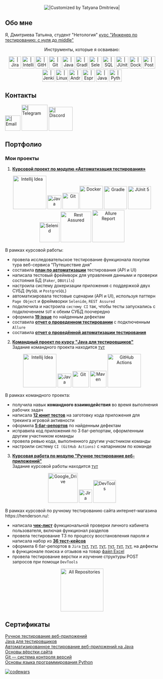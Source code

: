 <p align="center">
  <img title="|Customized by Tatyana Dmitrieva|"src="https://readme-typing-svg.herokuapp.com?color=32CD32&font=Knewave&size=40&center=true&vCenter=true&lines=Wellcome+to;my+GitHub">
</p>

## Обо мне

Я, Дмитриева Татьяна, студент "Нетология" [курс "Инженер по тестированию: с нуля до middle"](https://netology.ru/programs/qa-middle#/)
<p align="center">
Инструменты, которые я осваиваю:
</p> 
<p align="center">
<img width="40" src="https://u.netology.ru/backend/uploads/page_assets/images/file/46328/tools_JIRA_color.png" 
class="src-Landings-landing-ui-kit-components-Icon--root--OQrQH src-Landings-landing-ui-kit-components-Resume-components-Technology--icon--CLYDE" title="Jira" alt=" | Jira">
<img width="40" src="https://u.netology.ru/backend/uploads/page_assets/images/file/46323/tools_IntelliJ_IDEA_color.png" 
class="src-Landings-landing-ui-kit-components-Icon--root--OQrQH src-Landings-landing-ui-kit-components-Resume-components-Technology--icon--CLYDE" title="IntelliJIDEA" alt=" | IntelliJIDEA">
<img width="40" src="https://u.netology.ru/backend/uploads/page_assets/images/file/46300/tools_GitHub_color.png" 
class="src-Landings-landing-ui-kit-components-Icon--root--OQrQH src-Landings-landing-ui-kit-components-Resume-components-Technology--icon--CLYDE" title="GitHub" alt=" | GitHub">
<img width="40" src="https://u.netology.ru/backend/uploads/page_assets/images/file/46313/tools_GIT_color.png" 
class="src-Landings-landing-ui-kit-components-Icon--root--OQrQH src-Landings-landing-ui-kit-components-Resume-components-Technology--icon--CLYDE" title="Git" alt=" | Git">
<img width="40" src="https://u.netology.ru/backend/uploads/page_assets/images/file/46322/tools_Java_color.png" 
class="src-Landings-landing-ui-kit-components-Icon--root--OQrQH src-Landings-landing-ui-kit-components-Resume-components-Technology--icon--CLYDE" title="Java" alt=" | Java">
<img width="40" src="https://u.netology.ru/backend/uploads/page_assets/images/file/46334/tools_Gradle_color.png" 
class="src-Landings-landing-ui-kit-components-Icon--root--OQrQH src-Landings-landing-ui-kit-components-Resume-components-Technology--icon--CLYDE" title="Gradle" alt=" | Gradle">
<img width="40" src="https://u.netology.ru/backend/uploads/page_assets/images/file/46326/tools_Selenium_color.png" 
class="src-Landings-landing-ui-kit-components-Icon--root--OQrQH src-Landings-landing-ui-kit-components-Resume-components-Technology--icon--CLYDE" title="Selenium" alt=" | Selenium">
<img width="40" src="https://u.netology.ru/backend/uploads/page_assets/images/file/46280/tools_SQL_color.png" 
class="src-Landings-landing-ui-kit-components-Icon--root--OQrQH src-Landings-landing-ui-kit-components-Resume-components-Technology--icon--CLYDE" title="SQL" alt=" | SQL">
<img width="40" src="https://u.netology.ru/backend/uploads/page_assets/images/file/46327/tools_JUnit_color.png" 
class="src-Landings-landing-ui-kit-components-Icon--root--OQrQH src-Landings-landing-ui-kit-components-Resume-components-Technology--icon--CLYDE" title="JUnit" alt=" | JUnit">
<img width="40" src="https://u.netology.ru/backend/uploads/page_assets/images/file/46306/tools_Docker_color.png" 
class="src-Landings-landing-ui-kit-components-Icon--root--OQrQH src-Landings-landing-ui-kit-components-Resume-components-Technology--icon--CLYDE" title="Docker" alt=" | Docker">
<img width="40" src="https://u.netology.ru/backend/uploads/page_assets/images/file/46324/tools_Postman_color.png" 
class="src-Landings-landing-ui-kit-components-Icon--root--OQrQH src-Landings-landing-ui-kit-components-Resume-components-Technology--icon--CLYDE" title="Postman" alt=" | Postman">
<img width="40" src="https://u.netology.ru/backend/uploads/page_assets/images/file/46331/tools_Jenkins_color.png" 
class="src-Landings-landing-ui-kit-components-Icon--root--OQrQH src-Landings-landing-ui-kit-components-Resume-components-Technology--icon--CLYDE" title="Jenkins" alt=" | Jenkins">
<img width="40" src="https://u.netology.ru/backend/uploads/page_assets/images/file/46329/tools_Linux_color.png" 
class="src-Landings-landing-ui-kit-components-Icon--root--OQrQH src-Landings-landing-ui-kit-components-Resume-components-Technology--icon--CLYDE" title="Linux" alt=" | Linux">
<img width="40" src="https://u.netology.ru/backend/uploads/page_assets/images/file/46332/tools_Android_Studio_color.png" 
class="src-Landings-landing-ui-kit-components-Icon--root--OQrQH src-Landings-landing-ui-kit-components-Resume-components-Technology--icon--CLYDE" title="Android_Studio" alt=" | Android_Studio">
<img width="40" src="https://u.netology.ru/backend/uploads/page_assets/images/file/46330/tools_Espresso_color.png" 
class="src-Landings-landing-ui-kit-components-Icon--root--OQrQH src-Landings-landing-ui-kit-components-Resume-components-Technology--icon--CLYDE" title="Espress" alt=" | Espress">
<img width="40" src="https://u.netology.ru/backend/uploads/page_assets/images/file/46289/tools_JavaScript_color.png" 
class="src-Landings-landing-ui-kit-components-Icon--root--OQrQH src-Landings-landing-ui-kit-components-Resume-components-Technology--icon--CLYDE" title="JavaScript" alt=" | JavaScript">
<img width="40" src="https://u.netology.ru/backend/uploads/page_assets/images/file/46277/tools_Python_color.png" 
class="src-Landings-landing-ui-kit-components-Icon--root--OQrQH src-Landings-landing-ui-kit-components-Resume-components-Technology--icon--CLYDE" title="Python" alt=" | Python">
</p> 

## Контакты 

<p>

[<img title="Email" alt=" | Email" width="50px" src="https://img.shields.io/badge/Email-32CD32?style=for-the-badge&logoColor=white">](mailto:dmitrieva_ta@mail.ru)
[<img title="Telegram" alt=" | Telegram" width="85px" src="https://img.shields.io/badge/Telegram-6A54DF?style=for-the-badge&logo=telegram&logoColor=white">](https://t.me/vis_yar)
[<img title="Discord" alt=" | Discord" width="78px" src="https://img.shields.io/badge/Discord-%2332CD32.svg?style=for-the-badge&logo=discord&logoColor=white">](https://discordapp.com/users/986921661892821002/)
</p>

## Портфолио
### Мои проекты
1. [**Курсовой проект по модулю «Автоматизация тестирования»**](https://github.com/VisYar/CourseProjectQAv3)
<p align="center">
  <img width="109" title="Intellij Idea" src="https://img.shields.io/badge/IntelliJIDEA-6A54DF.svg?style=for-the-badge&logo=intellij-idea&logoColor=white">
  <img width="45" title="Java" src="https://img.shields.io/badge/java-%2332CD32.svg?style=for-the-badge&logo=java&logoColor=white">
  <img width="53" title="Git" src="https://img.shields.io/badge/-Git-6A54DF?logo=git&style=for-the-badge&logoColor=white">
  <img width="76" title="Docker" src="https://img.shields.io/badge/-docker%20-%230.svg?&style=for-the-badge&logo=docker&logoColor=white">
  <img width="75" title="Gradle" src="https://img.shields.io/badge/-Gradle-6A54DF?logo=gradle&style=for-the-badge">
  <img width="75" title="JUnit 5" src="https://img.shields.io/badge/-JUnit_5-32CD32?logo=junit5&style=for-the-badge&logoColor=white">
  <img width="65" title="Selenid" src="https://img.shields.io/badge/-Selenid-6A54DF?logo=Selenid&style=for-the-badge">
  <img width="100" title="Rest Assured" src="https://img.shields.io/badge/-Rest_Assured-32CD32?logo=Rest-Assured&style=for-the-badge&logoColor=white">
  <img width="105" title="Allure Report" src="https://img.shields.io/badge/-Allure_Report-6A54DF?&style=for-the-badge">
</p>
    В рамках курсовой работы:

- провела исследовательское тестирование функционала покупки тура веб-сервиса "Путешествие дня"
- составила [**план по автоматизации**](https://github.com/VisYar/CourseProjectQAv3/blob/master/reports/Plan.md) тестирования (API и UI)
- написала тестовый фреймворк для управления данными и проверки состояния БД (`Faker`, `DBUtils`)
- настроила систему докеризации приложения с поддержкой двух СУБД (`MySQL` и `PostgreSQL`)
- автоматизировала  тестовые сценарии (API и  UI), используя паттерн `Page Object` и фреймворки `Selenide`, `REST Assured`
- подключила и настроила `систему CI` так, чтобы тесты запускались с подключением `SUT` к обеим СУБД поочередно
- оформила [**19 issue**](https://github.com/VisYar/CourseProjectQAv3/issues) по найденным дефектам
- составила [**отчет о проведенном тестировании**](https://github.com/VisYar/CourseProjectQAv3/blob/master/reports/Report.md) с подключенным `Allure`
- составила [**отчет о проведённой автоматизации тестирования**](https://github.com/VisYar/CourseProjectQAv3/blob/master/reports/Summary.md)

2. [**Командный проект по курсу "Java для тестировщиков"**](https://github.com/VisYar/TeamDiplomChechikVisYar)<br>
   Задание командного проекта находится [тут](https://github.com/netology-code/javaqa-team-diplom)<br>
<p align="center">
  <img width="109" title="Intellij Idea" src="https://img.shields.io/badge/IntelliJIDEA-6A54DF.svg?style=for-the-badge&logo=intellij-idea&logoColor=white">
  <img width="45" title="Java" src="https://img.shields.io/badge/-Java-32CD32?logo=java&style=for-the-badge">
  <img width="53" title="Git" src="https://img.shields.io/badge/-Git-6A54DF?logo=git&style=for-the-badge&logoColor=white">
  <img width="54" title="Maven" src="https://img.shields.io/badge/-Maven-32CD32?logo=Rest-Assured&style=for-the-badge&logoColor=white">
<img width="109" title="GitHub Actions" src="https://img.shields.io/badge/GitHub Actions-6A54DF.svg?style=for-the-badge&logo=&logoColor=white">
</p>
    В рамках командного проекта:
   
- получила навык **командного взаимодействия** во время выполнения рабочих задач
- написала [**12 юнит тестов**](https://github.com/ChechikJan/TeamDiplomChechikVisYar/blob/master/src/test/java/ru/netology/GameStoreTest.java) на заготовку кода приложения для трекинга игровой активности
- оформила [**5 баг-репортов**](https://github.com/ChechikJan/TeamDiplomChechikVisYar/issues?q=is%3Aissue+is%3Aclosed) по найденным дефектам
- исправила код приложения по 3 баг-репортам, оформленным другим участником команды
- провела ревью кода, выполненного другим участником команды
- настроили систему `CI (GitHub Actions)` с напарником по команде 
   
3. [**Курсовая работа по модулю "Ручное тестирование веб-приложений"**]()<br>
  Задание курсовой работы находится [тут](https://github.com/netology-code/iqa-diplom/blob/main/README.md) <br>
<p align="center">
   <img width="97" title="Google_Drive" src="https://img.shields.io/badge/-Google_Drive-6A54DF?logo=&style=for-the-badge&logoColor=white">
   <img width="43" title="Jira" src="https://img.shields.io/badge/-Jira-32CD32?logo=java&style=for-the-badge">
   <img width="74" title="DevTools" src="https://img.shields.io/badge/-DevTools-6A54DF?logo=&style=for-the-badge&logoColor=white">
</p>
  В рамках курсовой по ручному тестированию сайта интернет-магазина https://henderson.ru/: <br>

- написала [**чек-лист**](https://docs.google.com/spreadsheets/d/1fVctlIvn3Y_nF43Yz1QbibKp38DRH0pK911KfWMxIN8/edit?usp=sharing) функциональной проверки личного кабинета пользователя, включая функционал разделов
- провела тестирование ТЗ по процессу восстановления пароля и написала набор из [**36 тест-кейсов**](https://docs.google.com/spreadsheets/d/1IYdrEYPvcBtIykTapIPARmtyHv4gjsrHd5Ul6YOfqAc/edit?usp=sharing)
- оформила 6 баг-репортов  в `Jira` [тут](pdf/B1.pdf), [тут](pdf/B2.pdf), [тут](pdf/B3.pdf), [тут](pdf/B4.pdf), [тут](pdf/B5.pdf), [тут](pdf/B6.pdf), 
на дефекты в функционале поиска и отзывов на товар [файл Excel](https://docs.google.com/spreadsheets/d/1gy9c4pwkHn61Du6dSgnEBPahbgjPGkovGISphLvA_fw/edit?usp=share_link)
- провела тестирование верстки и изучение структуры POST запросов при помощи `DevTools`
  
<p align="center">
  <a href="https://github.com/VisYar?tab=repositories"><img width="140" alt="All Repositories" title="All Repositories" 
src="https://custom-icon-badges.herokuapp.com/badge/-All%20Repositories-32CD32?style=for-the-badge&logoColor=white&logo=repo"></a>
</p>

## Сертификаты

[Ручное тестирование веб-приложений](pdf/certificateManualtect.pdf)<br>
[Java для тестировщиков](pdf/certificateJava.pdf)<br>
[Автоматизированное
тестирование веб-приложений на
Java](pdf/certificateAutojava.pdf)<br>
[Основы вёрстки сайта](pdf/certificateVerstka.pdf)<br>
[Git — система контроля версий](pdf/certificateGit.pdf)<br>
[Основы языка программирования Python](pdf/certificatePython.pdf)<br>

[![codewars](https://www.codewars.com/users/VisYar/badges/small/)](https://www.codewars.com/users/VisYar)